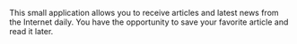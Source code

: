 This small application allows you to receive articles and latest news from the Internet daily.
You have the opportunity to save your favorite article and read it later.
